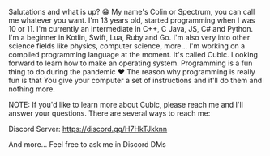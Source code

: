 Salutations and what is up? 😁 My name's Colin or 
Spectrum, you can call me whatever you want. 
I'm 13 years old, started programming when I was 
10 or 11. I'm currently an intermediate in C++, C
Java, JS, C# and Python. I'm a beginner in
Kotlin, Swift, Lua, Ruby and Go. I'm also very into other science fields 
like physics, computer science, more... I'm working on a compiled programming language
at the moment. It's called Cubic. Looking forward to learn
how to make an operating system. Programming is a fun thing to do
during the pandemic ❤️ The reason why programming is really fun is that
You give your computer a set of instructions and it'll do them and nothing more.

NOTE: If you'd like to learn more about Cubic, please reach me and I'll answer your questions.
There are several ways to reach me:

Discord Server: https://discord.gg/H7HkTJkknn

And more... Feel free to ask me in Discord DMs

<!---
BooleanBoy123/BooleanBoy123 is a ✨ special ✨ repository because its `README.md` (this file) appears on your GitHub profile.
You can click the Preview link to take a look at your changes.
--->
